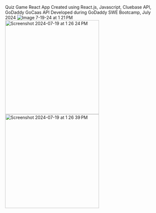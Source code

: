 Quiz Game React App 
Created using React.js, Javascript, Cluebase API, GoDaddy GoCaas API
Developed during GoDaddy SWE Bootcamp, July 2024
![Image 7-19-24 at 1 21 PM](https://github.com/user-attachments/assets/ec4fc6b3-7dcc-400c-b1ed-34ae56e38824)
<img width="305" alt="Screenshot 2024-07-19 at 1 26 24 PM" src="https://github.com/user-attachments/assets/15cca234-4e39-42ad-942b-3fc6e6b873b5">
<img width="305" alt="Screenshot 2024-07-19 at 1 26 39 PM" src="https://github.com/user-attachments/assets/de3dcf60-f8f0-4654-afcc-747eb0d2a2db">
